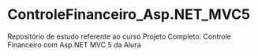 # ControleFinanceiro_Asp.NET_MVC5
Repositório de estudo referente ao curso Projeto Completo: Controle Financeiro com Asp.NET MVC 5 da Alura
